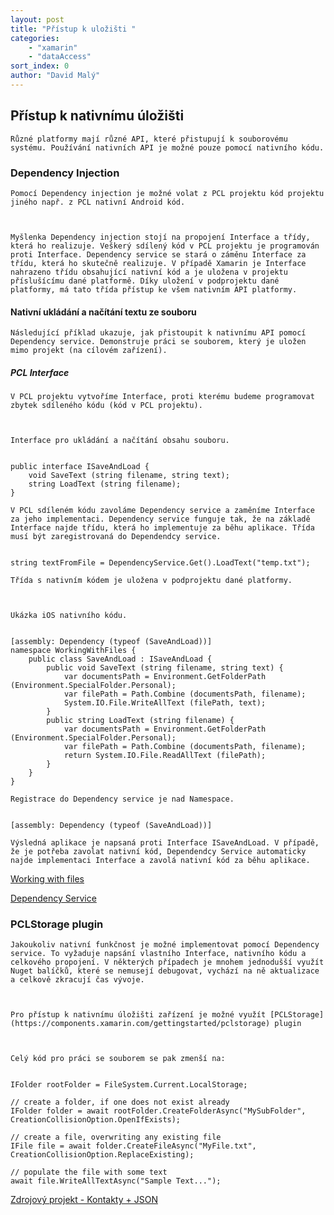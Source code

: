 ```yaml
---
layout: post
title: "Přístup k uložišti "
categories:
    - "xamarin"
    - "dataAccess"
sort_index: 0
author: "David Malý"
--- 
```



## Přístup k nativnímu úložišti


    Různé platformy mají různé API, které přistupují k souborovému systému. Používání nativních API je možné pouze pomocí nativního kódu.


### Dependency Injection


    Pomocí Dependency injection je možné volat z PCL projektu kód projektu jiného např. z PCL nativní Android kód.



    Myšlenka Dependency injection stojí na propojení Interface a třídy, která ho realizuje. Veškerý sdílený kód v PCL projektu je programován proti Interface. Dependency service se stará o záměnu Interface za třídu, která ho skutečně realizuje. V případě Xamarin je Interface nahrazeno třídu obsahující nativní kód a je uložena v projektu příslušícímu dané platformě. Díky uložení v podprojektu dané platformy, má tato třída přístup ke všem nativním API platformy.


#### Nativní ukládání a načítání textu ze souboru


    Následující příklad ukazuje, jak přistoupit k nativnímu API pomocí Dependency service. Demonstruje práci se souborem, který je uložen mimo projekt (na cílovém zařízení).


##### PCL Interface


    V PCL projektu vytvoříme Interface, proti kterému budeme programovat zbytek sdíleného kódu (kód v PCL projektu).



    Interface pro ukládání a načítání obsahu souboru.


```

public interface ISaveAndLoad {
    void SaveText (string filename, string text);
    string LoadText (string filename);
}

```


    V PCL sdíleném kódu zavoláme Dependency service a zaměníme Interface za jeho implementaci. Dependency service funguje tak, že na základě Interface najde třídu, která ho implementuje za běhu aplikace. Třída musí být zaregistrovaná do Dependendcy service.


```

string textFromFile = DependencyService.Get().LoadText("temp.txt");

```


    Třída s nativním kódem je uložena v podprojektu dané platformy.



    Ukázka iOS nativního kódu.


```

[assembly: Dependency (typeof (SaveAndLoad))]
namespace WorkingWithFiles {
    public class SaveAndLoad : ISaveAndLoad {
        public void SaveText (string filename, string text) {
            var documentsPath = Environment.GetFolderPath (Environment.SpecialFolder.Personal);
            var filePath = Path.Combine (documentsPath, filename);
            System.IO.File.WriteAllText (filePath, text);
        }
        public string LoadText (string filename) {
            var documentsPath = Environment.GetFolderPath (Environment.SpecialFolder.Personal);
            var filePath = Path.Combine (documentsPath, filename);
            return System.IO.File.ReadAllText (filePath);
        }
    }
}

```


    Registrace do Dependency service je nad Namespace.


```

[assembly: Dependency (typeof (SaveAndLoad))]

```


    Výsledná aplikace je napsaná proti Interface ISaveAndLoad. V případě, že je potřeba zavolat nativní kód, Dependendcy Service automaticky najde implementaci Interface a zavolá nativní kód za běhu aplikace.

[Working with files](https://developer.xamarin.com/guides/xamarin-forms/working-with/files/)



[Dependency Service](https://developer.xamarin.com/guides/xamarin-forms/dependency-service/introduction/)
### PCLStorage plugin


    Jakoukoliv nativní funkčnost je možné implementovat pomocí Dependency service. To vyžaduje napsání vlastního Interface, nativního kódu a celkového propojení. V některých případech je mnohem jednodušší využít Nuget balíčků, které se nemusejí debugovat, vychází na ně aktualizace a celkově zkracují čas vývoje.



    Pro přístup k nativnímu úložišti zařízení je možné využít [PCLStorage](https://components.xamarin.com/gettingstarted/pclstorage) plugin



    Celý kód pro práci se souborem se pak zmenší na:


```

IFolder rootFolder = FileSystem.Current.LocalStorage;

// create a folder, if one does not exist already
IFolder folder = await rootFolder.CreateFolderAsync("MySubFolder", CreationCollisionOption.OpenIfExists);

// create a file, overwriting any existing file
IFile file = await folder.CreateFileAsync("MyFile.txt", CreationCollisionOption.ReplaceExisting);

// populate the file with some text
await file.WriteAllTextAsync("Sample Text...");

```
[Zdrojový projekt - Kontakty + JSON](https://github.com/malyda/Xamarin-ListView)
